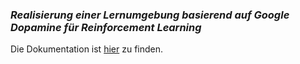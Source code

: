 ### _Realisierung einer Lernumgebung basierend auf Google Dopamine für Reinforcement Learning_

Die Dokumentation ist [hier](https://github.com/Moha-01/atari_dopamine/blob/main/Dokumentation.md) zu finden.
